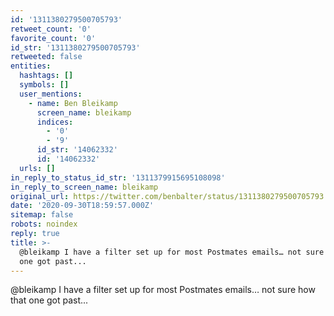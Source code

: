 ```yaml
---
id: '1311380279500705793'
retweet_count: '0'
favorite_count: '0'
id_str: '1311380279500705793'
retweeted: false
entities:
  hashtags: []
  symbols: []
  user_mentions:
    - name: Ben Bleikamp
      screen_name: bleikamp
      indices:
        - '0'
        - '9'
      id_str: '14062332'
      id: '14062332'
  urls: []
in_reply_to_status_id_str: '1311379915695108098'
in_reply_to_screen_name: bleikamp
original_url: https://twitter.com/benbalter/status/1311380279500705793
date: '2020-09-30T18:59:57.000Z'
sitemap: false
robots: noindex
reply: true
title: >-
  @bleikamp I have a filter set up for most Postmates emails… not sure how that
  one got past...
---
```


@bleikamp I have a filter set up for most Postmates emails… not sure how that one got past...